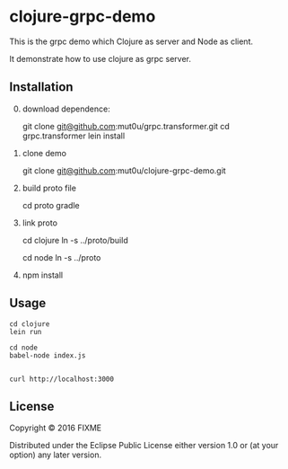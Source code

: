 # clojure-grpc-demo
This is the grpc demo which Clojure as server and Node as client.

It demonstrate how to use clojure as grpc server.



## Installation


0. download dependence:

   git clone git@github.com:mut0u/grpc.transformer.git
   cd grpc.transformer
   lein install

1. clone demo

   git clone git@github.com:mut0u/clojure-grpc-demo.git


2. build proto file

    cd proto
    gradle



3. link proto


    cd clojure
    ln -s ../proto/build


    cd node
    ln -s ../proto



4. npm install


## Usage

    cd clojure
    lein run

    cd node
    babel-node index.js


    curl http://localhost:3000



## License

Copyright © 2016 FIXME

Distributed under the Eclipse Public License either version 1.0 or (at
your option) any later version.
